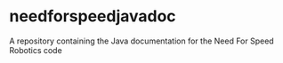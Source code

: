 # needforspeedjavadoc
A repository containing the Java documentation for the Need For Speed Robotics code
